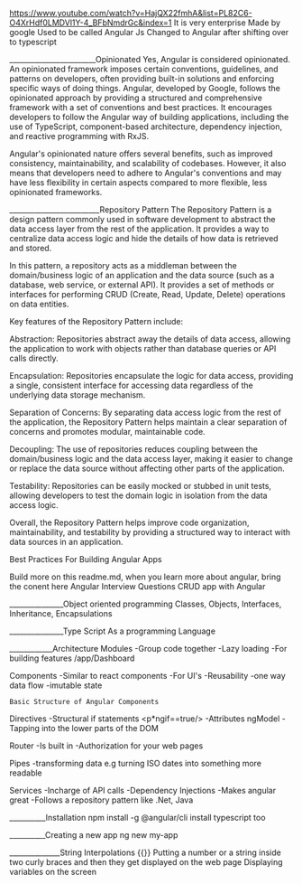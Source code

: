https://www.youtube.com/watch?v=HajQX22fmhA&list=PL82C6-O4XrHdf0LMDVl1Y-4_BFbNmdrGc&index=1
It is very enterprise
Made by google
Used to be called Angular Js
Changed to Angular after shifting over to typescript

________________________Opinionated
Yes, Angular is considered opinionated. An opinionated framework imposes certain conventions, guidelines, and patterns on developers, often providing built-in solutions and enforcing specific ways of doing things. Angular, developed by Google, follows the opinionated approach by providing a structured and comprehensive framework with a set of conventions and best practices. It encourages developers to follow the Angular way of building applications, including the use of TypeScript, component-based architecture, dependency injection, and reactive programming with RxJS.

Angular's opinionated nature offers several benefits, such as improved consistency, maintainability, and scalability of codebases. However, it also means that developers need to adhere to Angular's conventions and may have less flexibility in certain aspects compared to more flexible, less opinionated frameworks.




_________________________Repository Pattern
The Repository Pattern is a design pattern commonly used in software development to abstract the data access layer from the rest of the application. It provides a way to centralize data access logic and hide the details of how data is retrieved and stored.

In this pattern, a repository acts as a middleman between the domain/business logic of an application and the data source (such as a database, web service, or external API). It provides a set of methods or interfaces for performing CRUD (Create, Read, Update, Delete) operations on data entities.

Key features of the Repository Pattern include:

Abstraction: Repositories abstract away the details of data access, allowing the application to work with objects rather than database queries or API calls directly.

Encapsulation: Repositories encapsulate the logic for data access, providing a single, consistent interface for accessing data regardless of the underlying data storage mechanism.

Separation of Concerns: By separating data access logic from the rest of the application, the Repository Pattern helps maintain a clear separation of concerns and promotes modular, maintainable code.

Decoupling: The use of repositories reduces coupling between the domain/business logic and the data access layer, making it easier to change or replace the data source without affecting other parts of the application.

Testability: Repositories can be easily mocked or stubbed in unit tests, allowing developers to test the domain logic in isolation from the data access logic.

Overall, the Repository Pattern helps improve code organization, maintainability, and testability by providing a structured way to interact with data sources in an application.
 

Best Practices For Building Angular Apps

Build more on this readme.md, when you learn more about angular, bring the conent here
Angular Interview Questions
CRUD app with Angular


_______________Object oriented programming
Classes, Objects, Interfaces, Inheritance, Encapsulations

_______________Type Script As a programming Language




____________Architecture
Modules
    -Group code together
    -Lazy loading
    -For building features
    /app/Dashboard

Components
    -Similar to react components
    -For UI's
    -Reusability
    -one way data flow
    -imutable state

    Basic Structure of Angular Components

Directives
    -Structural if statements <p*ngif==true/>
    -Attributes ngModel
    -Tapping into the lower parts of the DOM

Router
    -Is built in 
    -Authorization for your web pages

Pipes
    -transforming data
    e.g turning ISO dates into something more readable

Services
    -Incharge of API calls
    -Dependency Injections
    -Makes angular great
    -Follows a repository pattern  like .Net, Java


__________Installation
npm install -g @angular/cli
install typescript too

__________Creating a new app
ng new my-app



______________String Interpolations {{}}
Putting a number or a string inside two curly braces and then they get displayed on the web page
Displaying variables on the screen 
 